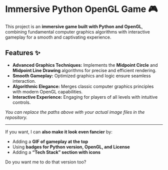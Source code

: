 # Immersive Python OpenGL Game 🎮

This project is an **immersive game built with Python and OpenGL**, combining fundamental computer graphics algorithms with interactive gameplay for a smooth and captivating experience.

## Features ✨
- **Advanced Graphics Techniques:** Implements the **Midpoint Circle** and **Midpoint Line Drawing** algorithms for precise and efficient rendering.
- **Smooth Gameplay:** Optimized graphics and logic ensure seamless interaction.
- **Algorithmic Elegance:** Merges classic computer graphics principles with modern OpenGL capabilities.
- **Interactive Experience:** Engaging for players of all levels with intuitive controls.

*You can replace the paths above with your actual image files in the repository.*

--- ----------- -------- --------------- -------------

If you want, I can **also make it look even fancier** by:  
- Adding a **GIF of gameplay at the top**  
- Using **badges for Python version, OpenGL, and License**  
- Adding a **“Tech Stack” section with icons**  

Do you want me to do that version too?
